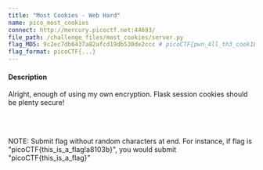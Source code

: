 ```yaml
---
title: "Most Cookies - Web Hard"
name: pico_most_cookies
connect: http://mercury.picoctf.net:44693/
file_path: /challenge_files/most_cookies/server.py
flag_MD5: 9c2ec7db6437a82afcd19db530de2ccc # picoCTF{pwn_4ll_th3_cook1E5}
flag_format: picoCTF{...}
---
```

<h4>Description</h4>
<p>Alright, enough of using my own encryption. Flask session cookies should be plenty secure!<p>
<br> <br>
<p> NOTE: Submit flag without random characters at end. For instance, if flag is
"picoCTF{this_is_a_flag!a8103b}", you would submit "picoCTF{this_is_a_flag}"</p>
